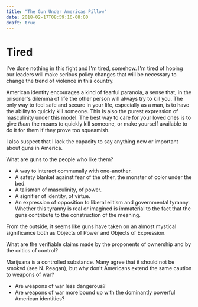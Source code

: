 ```yaml
---
title: "The Gun Under Americas Pillow"
date: 2018-02-17T08:59:16-08:00
draft: true
---
```

# Tired

I've done nothing in this fight and I'm tired, somehow. I'm tired of hoping our leaders will make serious policy changes that will be necessary to 
change the trend of violence in this country.

American identity encourages a kind of fearful paranoia, a sense that, in the prisoner's dilemma of life the other person will always try to kill you. The only way to feel safe and secure in your life, especially as a man, is to have the ability to quickly kill someone. This is also the purest expression of masculinity under this model. The best way to care for your loved ones is to give _them_ the means to quickly kill someone, or make yourself available to do it for them if they prove too squeamish.

I also suspect that I lack the capacity to say anything new or important about guns in America.

What are guns to the people who like them? 

* A way to interact communally with one-another.
* A safety blanket against fear of the other, the monster of color under the bed.
* A talisman of masculinity, of power. 
* A signifier of identity, of virtue. 
* An expression of opposition to liberal elitism and governmental tyranny. Whether this tyranny is real or imagined is immaterial to the fact that the guns contribute to the construction of the meaning.

From the outside, it seems like guns have taken on an almost mystical significance both as Objects of Power and Objects of Expression. 

What are the verifiable claims made by the proponents of ownership and by the critics of control? 

Marijuana is a controlled substance. Many agree that it should not be smoked (see N. Reagan), but why don't Americans extend the same caution to weapons of war? 
* Are weapons of war less dangerous?
* Are weapons of war more bound up with the dominantly powerful American identities?

